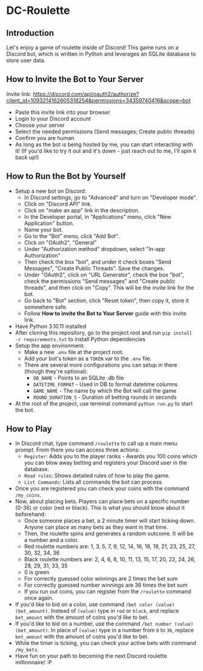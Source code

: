 # DC-Roulette

## Introduction

Let's enjoy a game of roulette inside of Discord!
This game runs on a Discord bot, which is written in Python and leverages an SQLite database to store user data.

## How to Invite the Bot to Your Server
Invite link: https://discord.com/api/oauth2/authorize?client_id=1093214162605318254&permissions=34359740416&scope=bot
- Paste this invite link into your browser
- Login to your Discord account
- Choose your server
- Select the needed permissions (Send messages; Create public threads)
- Confirm you are human
- As long as the bot is being hosted by me, you can start interacting with it! (If you'd like to try it out and it's down - just reach out to me, I'll spin it back up!)

## How to Run the Bot by Yourself
- Setup a new bot on Discord:
    - In Discord settings, go to "Advanced" and turn on "Developer mode".
    - Click on "Discord API" link.
    - Click on "make an app" link in the description.
    - In the Developer portal, in "Applications" menu, click "New Application" button.
    - Name your bot.
    - Go to the "Bot" menu, click "Add Bot".
    - Click on "OAuth2", "General"
    - Under "Authorization method" dropdown, select "In-app Authorization"
    - Then check the box "bot", and under it check boxes "Send Messages", "Create Public Threads". Save the changes.
    - Under "OAuth2", click on "URL Generator", check the box "bot", check the permissions "Send messages" and "Create public threads", and then click on "Copy". This will be the invite link for the bot.
    - Go back to "Bot" section, click "Reset token", then copy it, store it somewhere safe.
    - Follow **How to invite the Bot to Your Server** guide with this invite link.
- Have Python 3.10.11 installed
- After cloning this repository, go to the project root and run `pip install -r requirements.txt` to install Python dependencies
- Setup the app environment:
    - Make a new `.env` file at the project root.
    - Add your bot's token as a `TOKEN` var to the `.env` file.
    - There are several more configurations you can setup in there (though they're optional):
        - `DB_NAME` - Points to an SQLite .db file
        - `DATETIME_FORMAT` - Used in DB to format datetime columns
        - `GAME_NAME` - The name by which the Bot will call the game
        - `ROUND_DURATION_S` - Duration of betting rounds in seconds
- At the root of the project, use terminal command `python run.py` to start the bot.

## How to Play
- In Discord chat, type command `/roulette` to call up a main menu prompt. From there you can access three actions:
    - `Register`: Adds you to the player ranks - Awards you 100 coins which you can blow away betting and registers your Discord user in the database.
    - `Read rules`: Shows detailed rules of how to play the game.
    - `List Commands`: Lists all commands the bot can process
- Once you are registered you can check your coins with the command `/my_coins`.
- Now, about placing bets. Players can place bets on a specific number (0-36) or color (red or black). This is what you should know about it beforehand:
    - Once someone places a bet, a 2 minute timer will start ticking down. Anyone can place as many bets as they want in that time.
    - Then, the roulette spins and generates a random outcome. It will be a number and a color.
    - Red roulette numbers are: 1, 3, 5, 7, 9, 12, 14, 16, 18, 19, 21, 23, 25, 27, 30, 32, 34, 36
    - Black roulette numbers are: 2, 4, 6, 8, 10, 11, 13, 15, 17, 20, 22, 24, 26, 28, 29, 31, 33, 35
    - 0 is green
    - For correctly guessed color winnings are 2 times the bet sum
    - For correctly guessed number winnings are 36 times the bet sum
    - If you run out coins, you can register from the `/roulette` command once again.
- If you'd like to bid on a color, use command `/bet color (value) (bet_amount)`. Instead of `(value)` type in `red` or `black`, and replace `bet_amount` with the amount of coins you'd like to bet.
- If you'd like to bid on a number, use the command `/bet number (value) (bet_amount)`. In place of `(value)` type in a number from `0` to `36`, replace `bet_amount` with the amount of coins you'd like to bet.
- While the timer is ticking, you can check your active bets with command `/my_bets`.
- Have fun on your path to becoming the next Discord roulette millionnaire! :P
